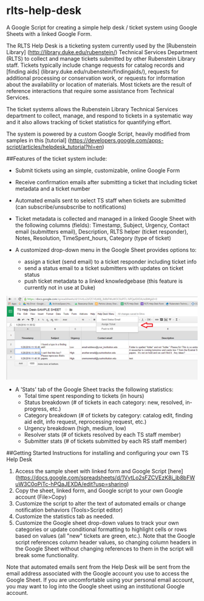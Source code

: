 # rlts-help-desk
A Google Script for creating a simple help desk / ticket system using Google Sheets with a linked Google Form.

The RLTS Help Desk is a ticketing system currently used by the [Rubenstein Library] (http://library.duke.edu/rubenstein/) Technical Services Department (RLTS) to collect and manage tickets submitted by other Rubenstein Library staff. Tickets typically include change requests for catalog records and [finding aids] (library.duke.edu/rubenstein/findingaids/), requests for additional processing or conservation work, or requests for information about the availability or location of materials. Most tickets are the result of reference interactions that require some assistance from Technical Services.

The ticket systems allows the Rubenstein Library Technical Services department to collect, manage, and respond to tickets in a systematic way and it also allows tracking of ticket statistics for quantifying effort.

The system is powered by a custom Google Script, heavily modified from samples in this [tutorial] (https://developers.google.com/apps-script/articles/helpdesk_tutorial?hl=en)

##Features of the ticket system include:
- Submit tickets using an simple, customizable, online Google Form

- Receive confirmation emails after submitting a ticket that including ticket metadata and a ticket number

- Automated emails sent to select TS staff when tickets are submitted (can subscribe/unsubscribe to notifications)

- Ticket metadata is collected and managed in a linked Google Sheet with the following columns (fields): Timestamp, Subject, Urgency, Contact email (submitters email), Description, RLTS helper (ticket responder), Notes, Resolution, TimeSpent_hours, Category (type of ticket)

- A customized drop-down menu in the Google Sheet provides options to:
  - assign a ticket (send email) to a ticket responder including ticket info
  - send a status email to a ticket submitters with updates on ticket status
  - push ticket metadata to a linked knowledgebase (this feature is currently not in use at Duke)

![Screenshot of custom drop-down](/ticket_screenshot.png "Screenshot of custom drop-down menu")

- A 'Stats' tab of the Google Sheet tracks the following statistics:
  -  Total time spent responding to tickets (in hours)
  -  Status breakdown (# of tickets in each category: new, resolved, in-progress, etc.)
  -  Category breakdown (# of tickets by category: catalog edit, finding aid edit, info request, reprocessing request, etc.)
  -  Urgency breakdown (high, medium, low)
  -  Resolver stats (# of tickets resolved by each TS staff member)
  -  Submitter stats (# of tickets submitted by each RS staff member)


##Getting Started
Instructions for installing and configuring your own TS Help Desk

1. Access the sample sheet with linked form and Google Script [here] (https://docs.google.com/spreadsheets/d/1VvtLo2sFZCVEzK8j_ib8bFWuW3C0oPiTc-hPQaJEXDA/edit?usp=sharing)
2. Copy the sheet, linked form, and Google script to your own Google account (File>Copy)
3. Customize the script to alter the text of automated emails or change notification behaviors (Tools>Script editor)
4. Customize the statistics tab as needed. 
5. Customize the Google sheet drop-down values to track your own categories or update conditional formatting to highlight cells or rows based on values (all "new" tickets are green, etc.). Note that the Google script references column header values, so changing column headers in the Google Sheet without changing references to them in the script will break some functionality.

Note that automated emails sent from the Help Desk will be sent from the email address associated with the Google account you use to access the Google Sheet.  If you are uncomfortable using your personal email account, you may want to log into the Google sheet using an institutional Google account.



